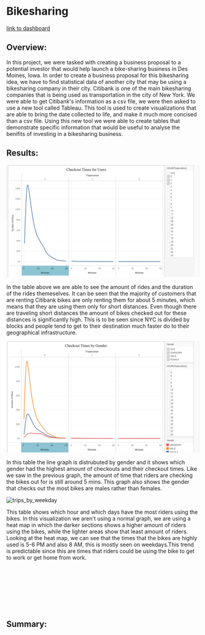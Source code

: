 # Bikesharing
[link to dashboard](https://public.tableau.com/app/profile/maria2059/viz/NYC_CITIBIKE_CHALLENGE/Story1)
## Overview:

In this project, we were tasked with creating a business proposal to a potential investor that would help launch a bike-sharing business in Des Moines, Iowa. In order to create a business proposal for this bikesharing idea, we have to find statistical data of another city that may be using a bikesharing company in their city. Citibank is one of the main bikesharing companies that is being used as transportation in the city of New York. We were able to get Citibank's information as a csv file, we were then asked to use a new tool called Tableau. This tool is used to create visualizations that are able to bring the date collected to life, and make it much more concised than a csv file. Using this new tool we were able to create tables that demonstrate specific information that would be useful to analyse the benifits of investing in a bikesharing business. 

## Results:

![checked_out_bikes](https://github.com/Mparra14/Bikesharing/blob/main/Resources/Checkout%20time%20.png)

In the table above we are able to see the amount of rides and the duration of the rides themeselves. It can be seen that the majority of customers that are renting Citibank bikes are only renting them for about 5 minutes, which means that they are using them only for short distances. Even though there are traveling short distances the amount of bikes checked out for these distances is significantly high. This is to be seen since NYC is divided by blocks and people tend to get to their destination much faster do to their geographical infrastructure. 

![checked_out_bikes_by gender](https://github.com/Mparra14/Bikesharing/blob/main/Resources/checkout%20time%20by%20gender.png)

In this table the line graph is distrubuted by gender and it shows which gender had the highest amount of checkouts and their checkout times. Like we saw in the previous graph, the amount of time that riders are checking the bikes out for is still around 5 mins. This graph also shows the gender that checks out the most bikes are males rather than females. 

![trips_by_weekday]()

This table shows which hour and which days have the most riders using the bikes. In this visualization we aren't using a normal graph, we are using a heat map in which the darker sections shows a higher amount of riders using the bikes, while the lighter areas show that least amount of riders. Looking at the heat map, we can see that the times that the bikes are highly used is 5-6 PM and also 8 AM, this is mostly seen on weekdays.This trend is predictable since this are times that riders could be using the bike to get to work or get home from work. 


![]()

![]()

![]()

![]()




## Summary: 



